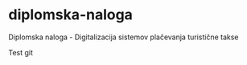 # diplomska-naloga
Diplomska naloga - Digitalizacija sistemov plačevanja turistične takse

Test git 